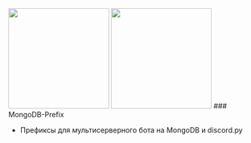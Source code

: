 <img height=200 weight=300 src="https://camo.githubusercontent.com/4e12ecc10f1cfc6da631cd35dfe6e207c5bdf16b/68747470733a2f2f696d672e736869656c64732e696f2f62616467652f707974686f6e2d332e382e332d6f72616e6765">
<img height=200 weight=300 src="https://camo.githubusercontent.com/b599dca4bb112574fc6c517305335fe4b7e5cb12/68747470733a2f2f696d672e736869656c64732e696f2f62616467652f646973636f72642e70792d312e342e312d627269676874677265656e">
### MongoDB-Prefix

- Префиксы для мультисерверного бота на MongoDB и discord.py
